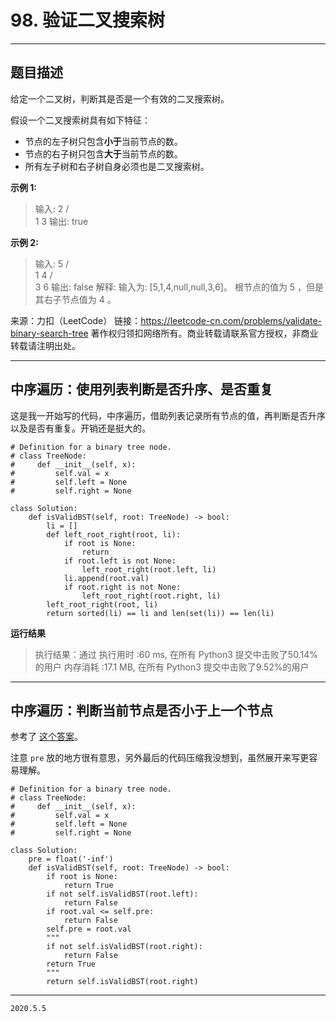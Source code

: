 # 98. 验证二叉搜索树

---

## 题目描述

给定一个二叉树，判断其是否是一个有效的二叉搜索树。

假设一个二叉搜索树具有如下特征：

- 节点的左子树只包含**小于**当前节点的数。
- 节点的右子树只包含**大于**当前节点的数。
- 所有左子树和右子树自身必须也是二叉搜索树。

**示例 1:**

> 输入:
>     2
>    / \
>   1   3
> 输出: true

**示例 2:**

> 输入:
>     5
>    / \
>   1   4
>      / \
>     3   6
> 输出: false
> 解释: 输入为: [5,1,4,null,null,3,6]。
>      根节点的值为 5 ，但是其右子节点值为 4 。

来源：力扣（LeetCode）
链接：https://leetcode-cn.com/problems/validate-binary-search-tree
著作权归领扣网络所有。商业转载请联系官方授权，非商业转载请注明出处。

---

## 中序遍历：使用列表判断是否升序、是否重复

这是我一开始写的代码，中序遍历，借助列表记录所有节点的值，再判断是否升序以及是否有重复。开销还是挺大的。

```python3
# Definition for a binary tree node.
# class TreeNode:
#     def __init__(self, x):
#         self.val = x
#         self.left = None
#         self.right = None

class Solution:
    def isValidBST(self, root: TreeNode) -> bool:
        li = []
        def left_root_right(root, li):
            if root is None:
                return
            if root.left is not None:
                left_root_right(root.left, li)
            li.append(root.val)
            if root.right is not None:
                left_root_right(root.right, li)
        left_root_right(root, li)
        return sorted(li) == li and len(set(li)) == len(li)
```

**运行结果**

> 执行结果：通过
> 执行用时 :60 ms, 在所有 Python3 提交中击败了50.14% 的用户
> 内存消耗 :17.1 MB, 在所有 Python3 提交中击败了9.52%的用户

---

## 中序遍历：判断当前节点是否小于上一个节点

参考了 [这个答案](https://leetcode-cn.com/problems/validate-binary-search-tree/solution/zhong-xu-bian-li-qing-song-na-xia-bi-xu-miao-dong-/)。

注意 `pre` 放的地方很有意思，另外最后的代码压缩我没想到，虽然展开来写更容易理解。

```python3
# Definition for a binary tree node.
# class TreeNode:
#     def __init__(self, x):
#         self.val = x
#         self.left = None
#         self.right = None

class Solution:
    pre = float('-inf')
    def isValidBST(self, root: TreeNode) -> bool:
        if root is None:
            return True
        if not self.isValidBST(root.left):
            return False
        if root.val <= self.pre:
            return False
        self.pre = root.val
        """
        if not self.isValidBST(root.right):
            return False
        return True
        """
        return self.isValidBST(root.right)

```

---

`2020.5.5`
